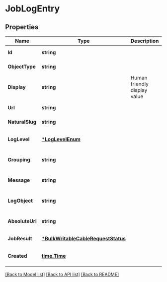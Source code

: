 # JobLogEntry

## Properties
Name | Type | Description | Notes
------------ | ------------- | ------------- | -------------
**Id** | **string** |  | [default to null]
**ObjectType** | **string** |  | [default to null]
**Display** | **string** | Human friendly display value | [default to null]
**Url** | **string** |  | [default to null]
**NaturalSlug** | **string** |  | [default to null]
**LogLevel** | [***LogLevelEnum**](LogLevelEnum.md) |  | [optional] [default to null]
**Grouping** | **string** |  | [optional] [default to null]
**Message** | **string** |  | [optional] [default to null]
**LogObject** | **string** |  | [optional] [default to null]
**AbsoluteUrl** | **string** |  | [optional] [default to null]
**JobResult** | [***BulkWritableCableRequestStatus**](BulkWritableCableRequest_status.md) |  | [default to null]
**Created** | [**time.Time**](time.Time.md) |  | [optional] [default to null]

[[Back to Model list]](../README.md#documentation-for-models) [[Back to API list]](../README.md#documentation-for-api-endpoints) [[Back to README]](../README.md)

